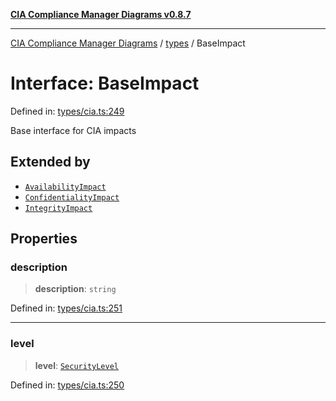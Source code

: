 [**CIA Compliance Manager Diagrams v0.8.7**](../../README.md)

***

[CIA Compliance Manager Diagrams](../../modules.md) / [types](../README.md) / BaseImpact

# Interface: BaseImpact

Defined in: [types/cia.ts:249](https://github.com/Hack23/cia-compliance-manager/blob/c1b03266cad85c2f58531e3fd0aea147fa649ae0/src/types/cia.ts#L249)

Base interface for CIA impacts

## Extended by

- [`AvailabilityImpact`](AvailabilityImpact.md)
- [`ConfidentialityImpact`](ConfidentialityImpact.md)
- [`IntegrityImpact`](IntegrityImpact.md)

## Properties

### description

> **description**: `string`

Defined in: [types/cia.ts:251](https://github.com/Hack23/cia-compliance-manager/blob/c1b03266cad85c2f58531e3fd0aea147fa649ae0/src/types/cia.ts#L251)

***

### level

> **level**: [`SecurityLevel`](../../index/type-aliases/SecurityLevel.md)

Defined in: [types/cia.ts:250](https://github.com/Hack23/cia-compliance-manager/blob/c1b03266cad85c2f58531e3fd0aea147fa649ae0/src/types/cia.ts#L250)
